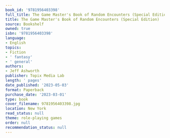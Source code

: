 ```yaml
---
book_id: '9781956403398'
full_title: The Game Master's Book of Random Encounters (Special Edition)
title: The Game Master's Book of Random Encounters (Special Edition)
source: Bookshelf
owned: true
isbn: '9781956403398'
language:
- English
topics:
- Fiction
- ' fantasy'
- ' general'
authors:
- Jeff Ashworth
publisher: Topix Media Lab
length: ' pages'
date_published: '2023-05-03'
format: Paperback
purchase_date: '2023-03-01'
type: book
cover_filename: 9781956403398.jpg
location: New York
read_status: null
theme: role-playing games
order: null
recommendation_status: null
---
```



